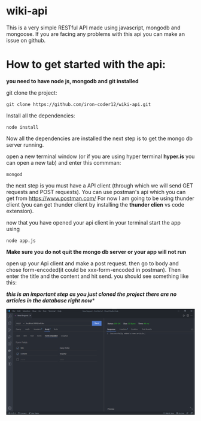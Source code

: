 # wiki-api
This is a very simple RESTful API made using javascript, mongodb and mongoose. If you are facing any problems with this api you can make an issue on github.

# How to get started with the api:

****you need to have node js, mongodb and git installed****

git clone the project:
```
git clone https://github.com/iron-coder12/wiki-api.git
```

Install all the dependencies:

```
node install
```

Now all the dependencies are installed the next step is to get the mongo db server running.

open a new terminal window (or if you are using hyper terminal ****hyper.is**** you can open a new tab) and enter this commman:

```
mongod
```

the next step is you must have a API client (through which we will send GET requests and POST requests). You can use postman's api which you can get from https://www.postman.com/ 
For now I am going to be using thunder client (you can get thunder client by installing the ****thunder clien**** vs code extension).

now that you have opened your api client in your terminal start the app using 
```
node app.js
```

****Make sure you do not quit the mongo db server or your app will not run****

open up your Api client and make a post request. then go to body and chose form-encoded(it could be xxx-form-encoded in postman). Then enter the title and the content and hit send. you should see something like this:

***this is an important step as you just cloned the project there are no articles in the database right now****

<img src="https://github.com/iron-coder12/wiki-api/blob/master/Capture.PNG?raw=true">


